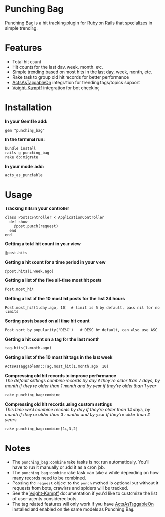 Punching Bag
============
Punching Bag is a hit tracking plugin for Ruby on Rails that specializes in simple trending.

Features
========
* Total hit count
* Hit counts for the last day, week, month, etc.
* Simple trending based on most hits in the last day, week, month, etc.
* Rake task to group old hit records for better performance
* [ActsAsTaggableOn](https://github.com/mbleigh/acts-as-taggable-on) integration for trending tags/topics support
* [Voight-Kampff](https://github.com/adamcrown/Voight-Kampff) integration for bot checking

Installation
============

__In your Gemfile add:__

    gem "punching_bag"

__In the terminal run:__

    bundle install
    rails g punching_bag
    rake db:migrate

__In your model add:__

    acts_as_punchable

Usage
=====
__Tracking hits in your controller__

    class PostsController < ApplicationController
      def show
        @post.punch(request)
      end
    end

__Getting a total hit count in your view__

    @post.hits

__Getting a hit count for a time period in your view__

    @post.hits(1.week.ago)

__Getting a list of the five all-time most hit posts__

    Post.most_hit

__Getting a list of the 10 most hit posts for the last 24 hours__

    Post.most_hit(1.day.ago, 10)  # limit is 5 by default, pass nil for no limits

__Sorting posts based on all time hit count__

    Post.sort_by_popularity('DESC')   # DESC by default, can also use ASC

__Getting a hit count on a tag for the last month__

    tag.hits(1.month.ago)

__Getting a list of the 10 most hit tags in the last week__

    ActsAsTaggableOn::Tag.most_hit(1.month.ago, 10)

__Compressing old hit records to improve performance__  
*The default settings combine records by day if they're older than 7 days, by month if they're older than 1 month and by year if they're older than 1 year*

    rake punching_bag:combine

__Compressing old hit records using custom settings__  
*This time we'll combine records by day if they're older than 14 days, by month if they're older than 3 months and by year if they're older than 2 years*

    rake punching_bag:combine[14,3,2]

Notes
=====
* The `punching_bag:combine` rake tasks is not run automatically. You'll have to run it manually or add it as a cron job.
* The `punching_bag:combine` rake task can take a while depending on how many records need to be combined.
* Passing the `request` object to the `punch` method is optional but without it requests from bots, crawlers and spiders will be tracked.
* See the [Voight-Kampff](https://github.com/adamcrown/Voight-Kampff) documentation if you'd like to customize the list of user-agents considered bots.
* The tag related features will only work if you have [ActsAsTaggableOn](https://github.com/mbleigh/acts-as-taggable-on) installed and enabled on the same models as Punching Bag.
